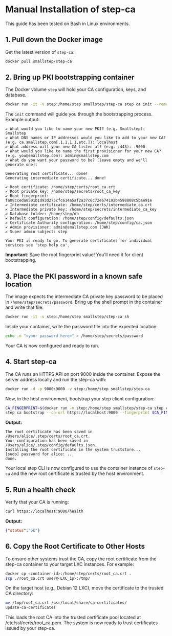 # Manual Installation of step-ca

This guide has been tested on Bash in Linux environments.

## 1. Pull down the Docker image
Get the latest version of `step-ca`:

```bash
docker pull smallstep/step-ca
```

## 2. Bring up PKI bootstrapping container
The Docker volume `step` will hold your CA configuration, keys, and database.

```bash
docker run -it -v step:/home/step smallstep/step-ca step ca init --remote-management
```

The `init` command will guide you through the bootstrapping process. Example output:

```plaintext
✔ What would you like to name your new PKI? (e.g. Smallstep): Smallstep
✔ What DNS names or IP addresses would you like to add to your new CA? (e.g. ca.smallstep.com[,1.1.1.1,etc.]): localhost
✔ What address will your new CA listen at? (e.g. :443): :9000
✔ What would you like to name the first provisioner for your new CA? (e.g. you@smallstep.com): admin@smallstep.com
✔ What do you want your password to be? [leave empty and we'll generate one]:

Generating root certificate... done!
Generating intermediate certificate... done!

✔ Root certificate: /home/step/certs/root_ca.crt
✔ Root private key: /home/step/secrets/root_ca_key
✔ Root fingerprint: fa08cceda8501b1d93d275cfc614a5af2a37c6c72e674192b4598808c5bae91e
✔ Intermediate certificate: /home/step/certs/intermediate_ca.crt
✔ Intermediate private key: /home/step/secrets/intermediate_ca_key
✔ Database folder: /home/step/db
✔ Default configuration: /home/step/config/defaults.json
✔ Certificate Authority configuration: /home/step/config/ca.json
✔ Admin provisioner: admin@smallstep.com (JWK)
✔ Super admin subject: step

Your PKI is ready to go. To generate certificates for individual services see 'step help ca'.
```

**Important**: Save the root fingerprint value! You'll need it for client bootstrapping.

## 3. Place the PKI password in a known safe location
The image expects the intermediate CA private key password to be placed in `/home/step/secrets/password`. Bring up the shell prompt in the container and write that file:

```bash
docker run -it -v step:/home/step smallstep/step-ca sh
```

Inside your container, write the password file into the expected location:

```bash
echo -n "<your password here>" > /home/step/secrets/password
```

Your CA is now configured and ready to run.

## 4. Start step-ca
The CA runs an HTTPS API on port 9000 inside the container. Expose the server address locally and run the step-ca with:

```bash
docker run -d -p 9000:9000 -v step:/home/step smallstep/step-ca
```

Now, in the host environment, bootstrap your step client configuration:

```bash
CA_FINGERPRINT=$(docker run -v step:/home/step smallstep/step-ca step certificate fingerprint /home/step/certs/root_ca.crt)
step ca bootstrap --ca-url https://localhost:9000 --fingerprint $CA_FINGERPRINT --install
```

**Output:**

```plaintext
The root certificate has been saved in /Users/alice/.step/certs/root_ca.crt.
Your configuration has been saved in /Users/alice/.step/config/defaults.json.
Installing the root certificate in the system truststore...
[sudo] password for alice: ...
done.
```

Your local step CLI is now configured to use the container instance of `step-ca` and the new root certificate is trusted by the host environment.

## 5. Run a health check

Verify that your CA is running:

```bash
curl https://localhost:9000/health
```

**Output:**

```json
{"status":"ok"}
```

## 6. Copy the Root Certificate to Other Hosts

To ensure other systems trust the CA, copy the root certificate from the step-ca container to your target LXC instances. For example:

```bash
docker cp <container-id>:/home/step/certs/root_ca.crt .
scp ./root_ca.crt user@<LXC_ip>:/tmp/
```
On the target host (e.g., Debian 12 LXC), move the certificate to the trusted CA directory:
```bash
mv /tmp/root_ca.crt /usr/local/share/ca-certificates/
update-ca-certificates
```
This loads the root CA into the trusted certificate pool located at /etc/ssl/certs/root_ca.pem. The system is now ready to trust certificates issued by your step-ca.



